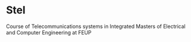 # Stel
Course of Telecommunications systems in Integrated Masters of Electrical and Computer Engineering at FEUP
